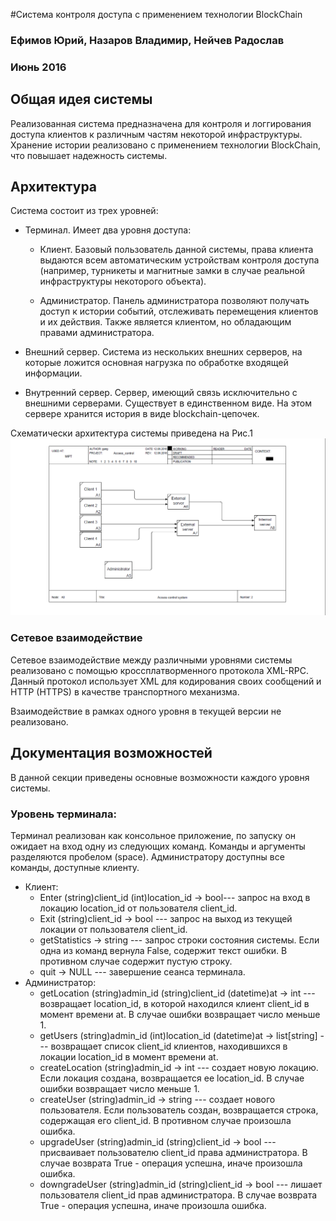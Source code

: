 #Система контроля доступа с применением технологии BlockChain
### Ефимов Юрий, Назаров Владимир, Нейчев Радослав
### Июнь 2016

## Общая идея системы
Реализованная система предназначена для контроля и логгирования доступа клиентов к различным частям некоторой инфраструктуры. Хранение истории реализовано с применением технологии BlockChain, что повышает надежность системы.

## Архитектура
Система состоит из трех уровней:


  * Терминал. Имеет два уровня доступа:
    
    * Клиент. Базовый пользователь данной системы, права клиента выдаются всем автоматическим устройствам контроля доступа (например, турникеты и магнитные замки в случае реальной инфраструктуры некоторого объекта).
    
    * Администратор. Панель администратора позволяют получать доступ к истории событий, отслеживать перемещения клиентов и их действия. Также является клиентом, но обладающим правами администратора.
    
  * Внешний сервер. Система из нескольких внешних серверов, на которые ложится основная нагрузка по обработке входящей информации.
    
  * Внутренний сервер. Сервер, имеющий связь исключительно с внешними серверами. Существует в единственном виде. На этом сервере хранится история в виде blockchain-цепочек.

Схематически архитектура системы приведена на Рис.1
![example image](fig1.png "Схематическое изображение системы")


### Сетевое взаимодействие
Сетевое взаимодействие между различными уровнями системы реализовано с помощью кроссплатворменного протокола XML-RPC. Данный протокол использует XML для кодирования своих сообщений и HTTP (HTTPS) в качестве транспортного механизма.

Взаимодействие в рамках одного уровня в текущей версии не реализовано.

## Документация возможностей
В данной секции приведены основные возможности каждого уровня системы.

### Уровень терминала:
Терминал реализован как консольное приложение, по запуску он ожидает на вход одну из следующих команд. Команды и аргументы разделяются пробелом (space). Администратору доступны все команды, доступные клиенту.
  * Клиент:
    * Enter (string)client_id (int)location_id -> bool--- запрос на вход в локацию location_id от пользователя client_id.
    * Exit (string)client_id -> bool                  --- запрос на выход из текущей локации от пользователя client_id.
    * getStatistics -> string                         --- запрос строки состояния системы. Если одна из команд вернула False, содержит текст ошибки. В противном случае содержит пустую строку.
    * quit -> NULL                                    --- завершение сеанса терминала.
  * Администратор:
    * getLocation (string)admin_id (string)client_id (datetime)at -> int  --- возвращает location_id, в которой находился клиент client_id в момент времени at. В случае ошибки возвращает число меньше 1.
    * getUsers (string)admin_id (int)location_id (datetime)at -> list[string] --- возвращает список client_id клиентов, находившихся в локации location_id в момент времени at. 
    * createLocation (string)admin_id -> int          --- создает новую локацию. Если локация создана, возвращается ее location_id. В случае ошибки возвращает число меньше 1.
    * createUser (string)admin_id -> string           --- создает нового пользователя. Если пользователь создан, возвращается строка, содержащая его client_id. В противном случае произошла ошибка.
    * upgradeUser (string)admin_id (string)client_id -> bool --- присваивает пользователю client_id права администратора. В случае возврата True - операция успешна, иначе произошла ошибка.
    * downgradeUser (string)admin_id (string)client_id -> bool --- лишает пользователя client_id прав администратора. В случае возврата True - операция успешна, иначе произошла ошибка.
    
